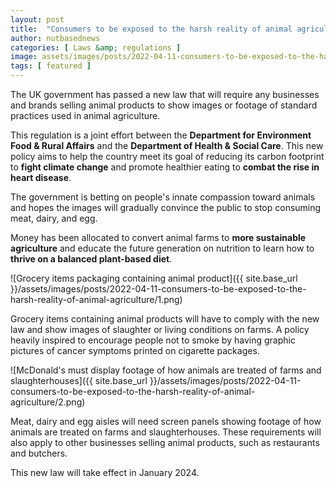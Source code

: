 ```yaml
---
layout: post
title:  "Consumers to be exposed to the harsh reality of animal agriculture"
author: nutbasednews
categories: [ Laws &amp; regulations ]
image: assets/images/posts/2022-04-11-consumers-to-be-exposed-to-the-harsh-reality-of-animal-agriculture/0.png
tags: [ featured ]
---
```


The UK government has passed a new law that will require any businesses and brands selling animal products to show images or footage of standard practices used in animal agriculture.

This regulation is a joint effort between the **Department for Environment Food & Rural Affairs** and the **Department of Health & Social Care**. This new policy aims to help the country meet its goal of reducing its carbon footprint to **fight climate change** and promote healthier eating to **combat the rise in heart disease**.

The government is betting on people's innate compassion toward animals and hopes the images will gradually convince the public to stop consuming meat, dairy, and egg.

Money has been allocated to convert animal farms to **more sustainable agriculture** and educate the future generation on nutrition to learn how to **thrive on a balanced plant-based diet**.

![Grocery items packaging containing animal product]({{ site.base_url }}/assets/images/posts/2022-04-11-consumers-to-be-exposed-to-the-harsh-reality-of-animal-agriculture/1.png)

Grocery items containing animal products will have to comply with the new law and show images of slaughter or living conditions on farms. A policy heavily inspired to encourage people not to smoke by having graphic pictures of cancer symptoms printed on cigarette packages.

![McDonald's must display footage of how animals are treated of farms and slaughterhouses]({{ site.base_url }}/assets/images/posts/2022-04-11-consumers-to-be-exposed-to-the-harsh-reality-of-animal-agriculture/2.png)

Meat, dairy and egg aisles will need screen panels showing footage of how animals are treated on farms and slaughterhouses. These requirements will also apply to other businesses selling animal products, such as restaurants and butchers.

This new law will take effect in January 2024.
